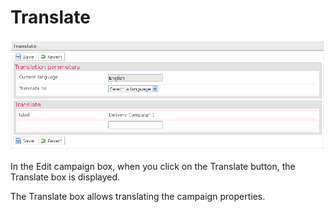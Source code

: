 <!--
parent:
    title: Deliveries
author:
    - 'Jérôme Bogaerts'
created_at: '2012-04-12 19:11:58'
updated_at: '2013-03-13 14:12:30'
tags:
    - Deliveries
-->

Translate
=========

![](../resources/campaigns-translate.png)

In the Edit campaign box, when you click on the Translate button, the Translate box is displayed.<br/>

The Translate box allows translating the campaign properties.

